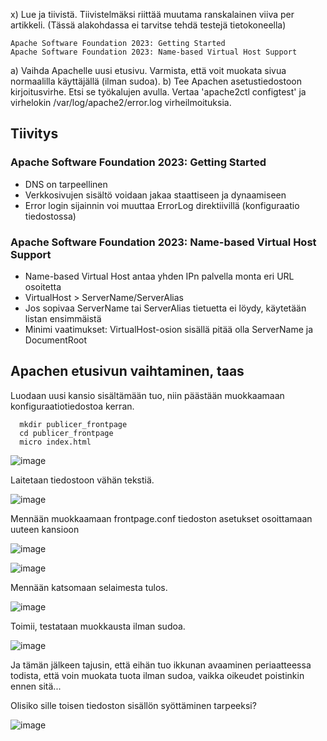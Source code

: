 x) Lue ja tiivistä. Tiivistelmäksi riittää muutama ranskalainen viiva per artikkeli. (Tässä alakohdassa ei tarvitse tehdä testejä tietokoneella)

    Apache Software Foundation 2023: Getting Started
    Apache Software Foundation 2023: Name-based Virtual Host Support

a) Vaihda Apachelle uusi etusivu. Varmista, että voit muokata sivua normaalilla käyttäjällä (ilman sudoa).
b) Tee Apachen asetustiedostoon kirjoitusvirhe. Etsi se työkalujen avulla. Vertaa 'apache2ctl configtest' ja virhelokin /var/log/apache2/error.log virheilmoituksia.

## Tiivitys

### Apache Software Foundation 2023: Getting Started

  - DNS on tarpeellinen
  - Verkkosivujen sisältö voidaan jakaa staattiseen ja dynaamiseen
  - Error login sijainnin voi muuttaa ErrorLog direktiivillä (konfiguraatio tiedostossa)

### Apache Software Foundation 2023: Name-based Virtual Host Support

  - Name-based Virtual Host antaa yhden IPn palvella monta eri URL osoitetta
  - VirtualHost > ServerName/ServerAlias
  - Jos sopivaa ServerName tai ServerAlias tietuetta ei löydy, käytetään listan ensimmäistä
  - Minimi vaatimukset: VirtualHost-osion sisällä pitää olla ServerName ja DocumentRoot


## Apachen etusivun vaihtaminen, taas

Luodaan uusi kansio sisältämään tuo, niin päästään muokkaamaan konfiguraatiotiedostoa kerran.

      mkdir publicer_frontpage
      cd publicer_frontpage
      micro index.html

![image](https://user-images.githubusercontent.com/122888695/216944468-523d4178-3252-410f-a31b-7c5c0bb045d8.png)

      
Laitetaan tiedostoon vähän tekstiä.

![image](https://user-images.githubusercontent.com/122888695/216944237-68ffc288-c714-4985-9896-2c72ce1b1e87.png)

Mennään muokkaamaan frontpage.conf tiedoston asetukset osoittamaan uuteen kansioon

![image](https://user-images.githubusercontent.com/122888695/216945017-badce724-6108-4232-a301-ae1d9ef23bb1.png)

![image](https://user-images.githubusercontent.com/122888695/216945146-502325b7-b593-4866-9aaf-eff18bc8bdf3.png)

Mennään katsomaan selaimesta tulos.

![image](https://user-images.githubusercontent.com/122888695/216945412-4c598b59-27b1-4629-936f-528120ecfbdb.png)

Toimii, testataan muokkausta ilman sudoa.

![image](https://user-images.githubusercontent.com/122888695/216947746-1232cff7-d826-46c6-859c-1675951407c5.png)

Ja tämän jälkeen tajusin, että eihän tuo ikkunan avaaminen periaatteessa todista, että voin muokata tuota ilman sudoa, vaikka oikeudet poistinkin ennen sitä...

Olisiko sille toisen tiedoston sisällön syöttäminen tarpeeksi?

![image](https://user-images.githubusercontent.com/122888695/216951748-eed4666d-c738-4726-9cf2-7ba5bc73d9a9.png)




